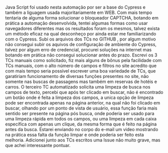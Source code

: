 Java Script foi usado nesta automação por ser a base do Cypress e também a liguagem usada majoritariamente em WEB.
Com mais tempo tentaria de alguma forma solucionar o bloqueador CAPTCHA, botando em prática a automação desenvolvida, tentei algumas formas como usar navegadores diferentes mas os resultados foram os mesmos, talvez exista um método eficaz na qual desconheço por ainda estar me familiarizando com o Cypress.
Subi os arquivos dos TCs no GITHUB , por algum motivo não consegui subir os aquivos de configuração de ambiente do Cypress, talvez por algum erro de credencial, procurei soluções na internet mas botando em prática não consegui solucionar antes do prazo.
Escrevi os 3 TCs manuais como solicitado, fiz mais alguns de bônus pela facilidade com TCs manuais, com o alto número de campos e filtros no site acredito que com mais tempo seria possível escrever uma boa variedade de TCs, que garatiriam funcionamento de diversas funções presentes no site, não somente nas buscas de passagens mas também em reservas de hotéis e carros.
O terceiro TC automatizado solicita uma limpeza de busca nos campos de texto, percebi que após ter clicado em buscar, não é encontrado um botão onde é feita a limpeza dos campos, a unica opção de limpeza pode ser encontrada apenas na página anterior, na qual não foi clicado em buscar, olhando por um ponto de vista de usuário, essa função faria mais sentido ser presente na página pós busca, onde poderia ser usado para uma limpeza rápida em todos os campos, ou uma limpeza em cada caixa específica com apenas um clique, da mesma forma que é feito na página antes da busca.
Estarei enviando no corpo do e-mail um video mostrando na prática essa falta da função limpar e onde poderia ser feito esta melhoria.
Adicionei junto aos TCs escritos uma Issue não muito grave, mas que achei interessante pontuar.
